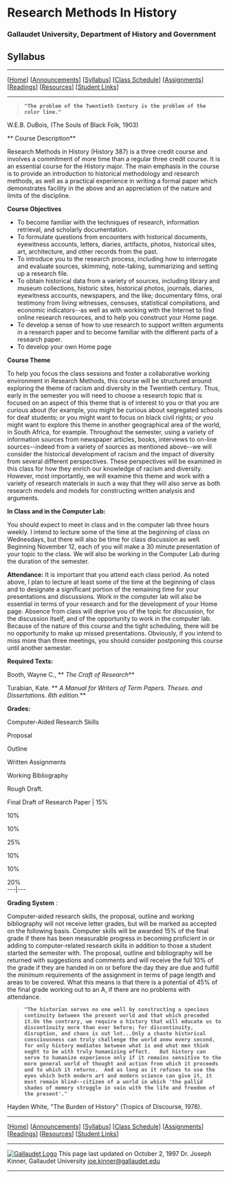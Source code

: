 #  Research Methods In History

###  Gallaudet University, Department of History and Government

##  Syllabus

* * *

[[Home](index.html)] [[Announcements](announcements.html)]
[[Syllabus](syllabus.html)] [[Class Schedule](schedule.html)]
[[Assignments](assignments.html)] [[Readings](readings.html)]
[[Resources](resources.html)] [[Student Links](students.html)]

* * *

> **`"The problem of the Twentieth Century is the problem of the color
line."`**

W.E.B. DuBois, (The Souls of Black Folk, 1903)

   ** Course Description**

Research Methods in History (History 387) is a three credit course and
involves a commitment of more time than a regular three credit course.  It is
an essential course for the History major.  The main emphasis in the course is
to provide an introduction to historical methodology and research methods, as
well as a practical experience in writing a formal paper which demonstrates
facility in the above and an appreciation of the nature and limits of the
discipline.

  **Course Objectives**

  * To become familiar with the techniques of research, information retrieval, and scholarly documentation.
  * To formulate questions from encounters with historical documents, eyewitness accounts, letters, diaries, artifacts, photos, historical sites, art, architecture, and other records from the past.
  * To introduce you to the research process, including how to interrogate and evaluate sources, skimming, note-taking, summarizing and setting up a research file.
  * To obtain historical data from a variety of sources, including library and museum collections, historic sites, historical photos, journals, diaries, eyewitness accounts, newspapers, and the like; documentary films, oral testimony from living witnesses, censuses, statistical compilations, and economic indicators--as well as with working with the Internet to find online research resources, and to help you construct your Home page.
  * To develop a sense of how to use research to support written arguments in a research paper and to become familiar with the different parts of a research paper.
  * To develop your own Home page

**Course Theme**

To help you focus the class sessions and foster a collaborative working
environment in Research Methods, this course will be structured around
exploring the theme of racism and diversity in the Twentieth century. Thus,
early in the semester you will need to choose a research topic that is focused
on an aspect of this theme that is of interest to you or that you are curious
about (for example, you might be curious about segregated schools for deaf
students; or you might want to focus on black civil rights; or you might want
to explore this theme in another geographical area of the world, in South
Africa, for example. Throughout the semester, using a variety of information
sources from newspaper articles, books, interviews to on-line sources--indeed
from a variety of sources as mentioned above--we will consider the historical
development of racism and the impact of diversity from several different
perspectives. These perspectives will be examined in this class for how they
enrich our knowledge of racism and diversity. However, most importantly, we
will examine this theme and work with a variety of research materials in such
a way that they will also serve as both research models and models for
constructing written analysis and arguments.

**In Class and in the Computer Lab:**

You should expect to meet in class and in the computer lab three hours weekly.
I intend to lecture some of the time at the beginning of class on Wednesdays,
but there will also be time for class discussion as well. Beginning November
12, each of you will make a 30 minute presentation of your topic to the class.
We will also be working in the Computer Lab during the duration of the
semester.

**Attendance:** It is important that you attend each class period. As noted
above, I plan to lecture at least some of the time at the beginning of class
and to designate a significant portion of the remaining time for your
presentations and discussions. Work in the computer lab will also be essential
in terms of your research and for the development of your Home page. Absence
from class will deprive you of the topic for discussion, for the discussion
itself, and of the opportunity to work in the computer lab. Because of the
nature of this course and the tight scheduling, there will be no opportunity
to make up missed presentations. Obviously, if you intend to miss more than
three meetings, you should consider postponing this course until another
semester.

**Required Texts:**

Booth, Wayne C., ** _The Craft of Research_**

Turabian, Kate. ** _A Manual for Writers of Term Papers. Theses. and
Dissertations. 6th edition._**

**Grades:**

  Computer-Aided Research Skills

 Proposal

 Outline

Written Assignments

Working Bibliography

Rough Draft.

 Final Draft of Research Paper  | 15%

10%

10%

25%

10%

10%

20%  
---|---  


**Grading System** :

Computer-aided research skills, the proposal, outline and working bibliography
will not receive letter grades, but will be marked as accepted on the
following basis. Computer skills will be awarded 15% of the final grade if
there has been measurable progress in becoming proficient in or adding to
computer-related research skills in addition to those a student started the
semester with. The proposal, outline and bibliography will be returned with
suggestions and comments and will receive the full 10% of the grade if they
are handed in on or before the day they are due and fulfill the minimum
requirements of the assignment in terms of page length and areas to be
covered. What this means is that there is a potential of 45% of the final
grade working out to an A, if there are no problems with attendance.

> **`"The historian serves no one well by constructing a specious continuity
between the present world and that which preceded it.On the contrary, we
require a history that will educate us to discontinuity more than ever before;
for discontinuity, disruption, and chaos is out lot...Only a chaste historical
consciousness can truly challenge the world anew every second, for only
history mediates between what is and what men think ought to be with truly
humanizing effect.   But history can serve to humanize experience only if it
remains sensitive to the more general world of thought and action from which
it proceeds and to which it returns.  And as long as it refuses to use the
eyes which both modern art and modern science can give it, it must remain
blind--citizen of a world in which 'the pallid shades of memory struggle in
vain with the life and freedom of the present'."`**

Hayden White, "The Burden of History" (Tropics of Discourse, 1978).

* * *

[[Home](http://facstaff.gallaudet.edu/joe.kinner/Hist387/index.html)]
[[Announcements](http://facstaff.gallaudet.edu/joe.kinner/Hist387/announcements.html)]
[[Syllabus](http://facstaff.gallaudet.edu/joe.kinner/Hist387/syllabus.html)]
[[Class
Schedule](http://facstaff.gallaudet.edu/joe.kinner/Hist387/schedule.html)]
[[Assignments](http://facstaff.gallaudet.edu/joe.kinner/Hist387/assignments.html)]
[[Readings](http://facstaff.gallaudet.edu/joe.kinner/Hist387/readings.html)]
[[Resources](http://facstaff.gallaudet.edu/joe.kinner/Hist387/resources.html)]
[[Student
Links](http://facstaff.gallaudet.edu/joe.kinner/Hist387/students.html)]

* * *

[![Gallaudet Logo](../images/glogo.gif)](http://www.gallaudet.edu) This page
last updated on October 2, 1997 Dr. Joseph Kinner, Gallaudet University
[joe.kinner@gallaudet.edu](mailto:joe.kinner@gallaudet.edu)

* * *

